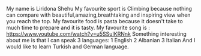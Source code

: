 My name is Liridona Shehu
My favourite sport is Climbing because nothing can compare with beautiful,amazing,breathtaking and inspiring view when you reach the top.
My favourite food is pasta because it doesn't take to much time to prepare and it is tasty. 
My favourite song is : https://www.youtube.com/watch?v=u5SSuIKRNnk
Something interesting about me is that I can speak 3 languages: 
  1 English 
  2 Albanian
  3 Italian 
And I would like to learn Turkish and German language. 